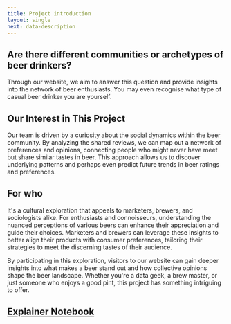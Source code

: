 ```yaml
---
title: Project introduction
layout: single
next: data-description
---
```


## **Are there different communities or archetypes of beer drinkers?** 
Through our website, we aim to answer this question and provide insights into the network of beer enthusiasts. You may even recognise what type of casual beer drinker you are yourself.

## **Our Interest in This Project**
Our team is driven by a curiosity about the social dynamics within the beer community. By analyzing the shared reviews, we can map out a network of preferences and opinions, connecting people who might never have meet but share similar tastes in beer. This approach allows us to discover underlying patterns and perhaps even predict future trends in beer ratings and preferences. 

## **For who**
It's a cultural exploration that appeals to marketers, brewers, and sociologists alike. For enthusiasts and connoisseurs, understanding the nuanced perceptions of various beers can enhance their appreciation and guide their choices. Marketers and brewers can leverage these insights to better align their products with consumer preferences, tailoring their strategies to meet the discerning tastes of their audience. 

By participating in this exploration, visitors to our website can gain deeper insights into what makes a beer stand out and how collective opinions shape the beer landscape. Whether you're a data geek, a brew master, or just someone who enjoys a good pint, this project has something intriguing to offer.


## [Explainer Notebook](https://nbviewer.org/github/luca2618/social_website/blob/main/Explainer.ipynb)


